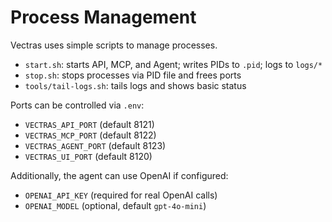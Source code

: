 # Process Management

Vectras uses simple scripts to manage processes.

- `start.sh`: starts API, MCP, and Agent; writes PIDs to `.pid`; logs to `logs/*`
- `stop.sh`: stops processes via PID file and frees ports
- `tools/tail-logs.sh`: tails logs and shows basic status

Ports can be controlled via `.env`:

- `VECTRAS_API_PORT` (default 8121)
- `VECTRAS_MCP_PORT` (default 8122)
- `VECTRAS_AGENT_PORT` (default 8123)
- `VECTRAS_UI_PORT` (default 8120)

Additionally, the agent can use OpenAI if configured:

- `OPENAI_API_KEY` (required for real OpenAI calls)
- `OPENAI_MODEL` (optional, default `gpt-4o-mini`)


